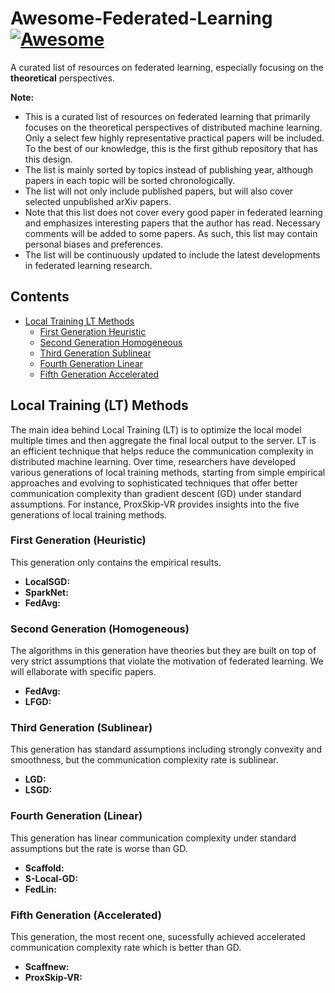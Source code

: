 # Awesome-Federated-Learning [![Awesome](https://awesome.re/badge.svg)](https://awesome.re)
A curated list of resources on federated learning, especially focusing on the **theoretical** perspectives. 

**Note:**          
- This is a curated list of resources on federated learning that primarily focuses on the theoretical perspectives of distributed machine learning. Only a select few highly representative practical papers will be included. To the best of our knowledge, this is the first github repository that has this design. 
- The list is mainly sorted by topics instead of publishing year, although papers in each topic will be sorted chronologically.
- The list will not only include published papers, but will also cover selected unpublished arXiv papers.
- Note that this list does not cover every good paper in federated learning and emphasizes interesting papers that the author has read. Necessary comments will be added to some papers. As such, this list may contain personal biases and preferences.
- The list will be continuously updated to include the latest developments in federated learning research.

## Contents
- [Local Training LT Methods](#lt-methods)
  -  [First Generation Heuristic](#lt-heuristic)
  -  [Second Generation Homogeneous](#lt-homogeneous)
  -  [Third Generation Sublinear](#lt-sublinear)
  -  [Fourth Generation Linear](#lt-linear)
  -  [Fifth Generation Accelerated](#lt-accelerated)

## Local Training (LT) Methods
The main idea behind Local Training (LT) is to optimize the local model multiple times and then aggregate the final local output to the server. LT is an efficient technique that helps reduce the communication complexity in distributed machine learning. Over time, researchers have developed various generations of local training methods, starting from simple empirical approaches and evolving to sophisticated techniques that offer better communication complexity than gradient descent (GD) under standard assumptions. For instance, ProxSkip-VR provides insights into the five generations of local training methods. 

### First Generation (Heuristic)
This generation only contains the empirical results. 

- **LocalSGD:**
- **SparkNet:**
- **FedAvg:**

### Second Generation (Homogeneous)
The algorithms in this generation have theories but they are built on top of very strict assumptions that violate the motivation of federated learning. We will ellaborate with specific papers. 

- **FedAvg:**
- **LFGD:**

### Third Generation (Sublinear)
This generation has standard assumptions including strongly convexity and smoothness, but the communication complexity rate is sublinear. 

- **LGD:**
- **LSGD:**

### Fourth Generation (Linear)
This generation has linear communication complexity under standard assumptions but the rate is worse than GD.

- **Scaffold:**
- **S-Local-GD:**
- **FedLin:**

### Fifth Generation (Accelerated)
This generation, the most recent one, sucessfully achieved accelerated communication complexity rate which is better than GD. 
- **Scaffnew:**
- **ProxSkip-VR:**
